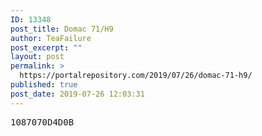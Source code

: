 ```yaml
---
ID: 13348
post_title: Domac 71/H9
author: TeaFailure
post_excerpt: ""
layout: post
permalink: >
  https://portalrepository.com/2019/07/26/domac-71-h9/
published: true
post_date: 2019-07-26 12:03:31
---
```

<pre>1087070D4D0B</pre>